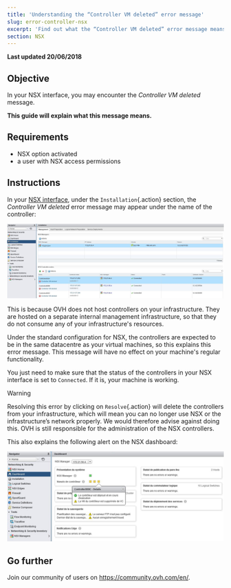 ```yaml
---
title: 'Understanding the “Controller VM deleted” error message'
slug: error-controller-nsx
excerpt: 'Find out what the “Controller VM deleted” error message means'
section: NSX
---
```


**Last updated 20/06/2018**

## Objective

In your NSX interface, you may encounter the *Controller VM deleted* message.

**This guide will explain what this message means.**


## Requirements

- NSX option activated
- a user with NSX access permissions


## Instructions

In your [NSX interface](https://docs.ovh.com/au/en/private-cloud/accessing-NSX-interface/), under the `Installation`{.action} section, the *Controller VM deleted* error message may appear under the name of the controller:

![Controller VM deleted error](images/controllervmdeleted.JPG)


This is because OVH does not host controllers on your infrastructure. They are hosted on a separate internal management infrastructure, so that they do not consume any of your infrastructure's resources.

Under the standard configuration for NSX, the controllers are expected to be in the same datacentre as your virtual machines, so this explains this error message. This message will have no effect on your machine's regular functionality.

You just need to make sure that the status of the controllers in your NSX interface is set to `Connected`. If it is, your machine is working.


> [!warning]
>
> Resolving this error by clicking on `Resolve`{.action} will delete the controllers from your infrastructure, which will mean you can no longer use NSX or the infrastructure’s network properly. We would therefore advise against doing this. OVH is still responsible for the administration of the NSX controllers.
> 

This also explains the following alert on the NSX dashboard:

![Alert on NSX interface](images/controllervmdeleted2.JPG)


## Go further

Join our community of users on <https://community.ovh.com/en/>.